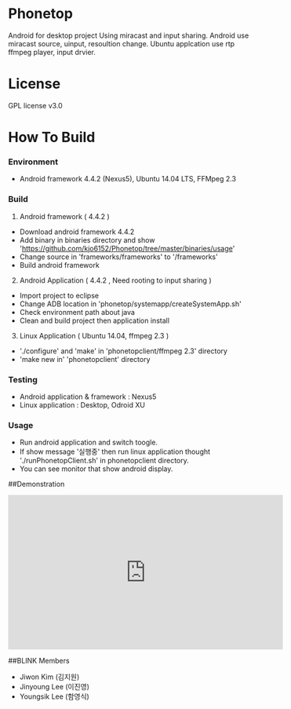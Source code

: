 Phonetop
========
Android for desktop project Using miracast and input sharing.
Android use miracast source, uinput, resoultion change.
Ubuntu applcation use rtp ffmpeg player, input drvier.

License
========
GPL license v3.0

How To Build
========
### Environment
 - Android framework 4.4.2 (Nexus5), Ubuntu 14.04 LTS, FFMpeg 2.3

### Build
 1. Android framework ( 4.4.2 )
   - Download android framework 4.4.2
   - Add binary in binaries directory and show 'https://github.com/kjo6152/Phonetop/tree/master/binaries/usage'
   - Change source in 'frameworks/frameworks' to '<AOSP>/frameworks'
   - Build android framework

 2. Android Application ( 4.4.2 , Need rooting to input sharing )
   - Import project to eclipse
   - Change ADB location in 'phonetop/systemapp/createSystemApp.sh'
   - Check environment path about java
   - Clean and build project then application install
   
 3. Linux Application ( Ubuntu 14.04, ffmpeg 2.3 )
   - './configure' and 'make' in 'phonetopclient/ffmpeg 2.3' directory
   - 'make new in' 'phonetopclient' directory
 
### Testing
 - Android application & framework : Nexus5
 - Linux application : Desktop, Odroid XU 

### Usage
 - Run android application and switch toogle.
 - If show message '실행중' then run linux application thought './runPhonetopClient.sh' in phonetopclient directory.
 - You can see monitor that show android display.

##Demonstration
<iframe width="560" height="315" src="https://www.youtube.com/embed/HkpBwy3axSw" frameborder="0" allowfullscreen></iframe>

##BLINK Members
- Jiwon Kim (김지원)
- Jinyoung Lee (이진영)
- Youngsik Lee (함영식)
